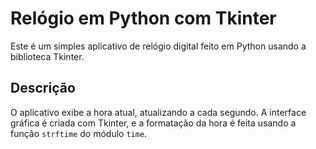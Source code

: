 # Relógio em Python com Tkinter

Este é um simples aplicativo de relógio digital feito em Python usando a biblioteca Tkinter.

## Descrição

O aplicativo exibe a hora atual, atualizando a cada segundo. A interface gráfica é criada com Tkinter, e a formatação da hora é feita usando a função `strftime` do módulo `time`.
